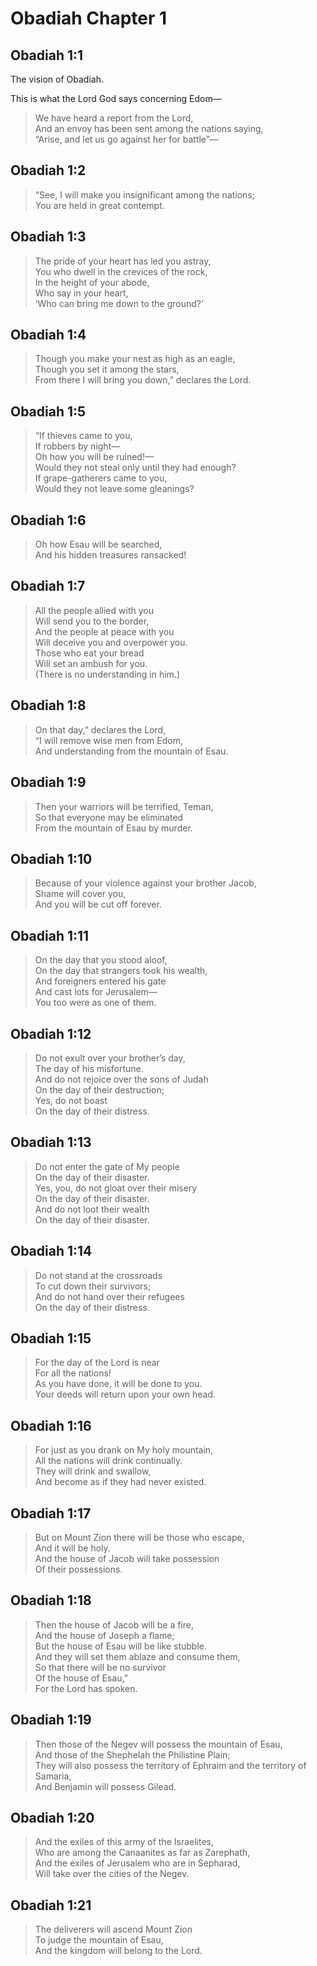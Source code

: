 # Obadiah Chapter 1

## Obadiah 1:1

The vision of Obadiah.

This is what the Lord God says concerning Edom—

> We have heard a report from the Lord,  
> And an envoy has been sent among the nations saying,  
> “Arise, and let us go against her for battle”—

## Obadiah 1:2

> “See, I will make you insignificant among the nations;  
> You are held in great contempt.

## Obadiah 1:3

> The pride of your heart has led you astray,  
> You who dwell in the crevices of the rock,  
> In the height of your abode,  
> Who say in your heart,  
> ‘Who can bring me down to the ground?’

## Obadiah 1:4

> Though you make your nest as high as an eagle,  
> Though you set it among the stars,  
> From there I will bring you down,” declares the Lord.

## Obadiah 1:5

> “If thieves came to you,  
> If robbers by night—  
> Oh how you will be ruined!—  
> Would they not steal only until they had enough?  
> If grape-gatherers came to you,  
> Would they not leave some gleanings?

## Obadiah 1:6

> Oh how Esau will be searched,  
> And his hidden treasures ransacked!

## Obadiah 1:7

> All the people allied with you  
> Will send you to the border,  
> And the people at peace with you  
> Will deceive you and overpower you.  
> Those who eat your bread  
> Will set an ambush for you.  
> (There is no understanding in him.)

## Obadiah 1:8

> On that day,” declares the Lord,  
> “I will remove wise men from Edom,  
> And understanding from the mountain of Esau.

## Obadiah 1:9

> Then your warriors will be terrified, Teman,  
> So that everyone may be eliminated  
> From the mountain of Esau by murder.

## Obadiah 1:10

> Because of your violence against your brother Jacob,  
> Shame will cover you,  
> And you will be cut off forever.

## Obadiah 1:11

> On the day that you stood aloof,  
> On the day that strangers took his wealth,  
> And foreigners entered his gate  
> And cast lots for Jerusalem—  
> You too were as one of them.

## Obadiah 1:12

> Do not exult over your brother’s day,  
> The day of his misfortune.  
> And do not rejoice over the sons of Judah  
> On the day of their destruction;  
> Yes, do not boast  
> On the day of their distress.

## Obadiah 1:13

> Do not enter the gate of My people  
> On the day of their disaster.  
> Yes, you, do not gloat over their misery  
> On the day of their disaster.  
> And do not loot their wealth  
> On the day of their disaster.

## Obadiah 1:14

> Do not stand at the crossroads  
> To cut down their survivors;  
> And do not hand over their refugees  
> On the day of their distress.

## Obadiah 1:15

> For the day of the Lord is near  
> For all the nations!  
> As you have done, it will be done to you.  
> Your deeds will return upon your own head.

## Obadiah 1:16

> For just as you drank on My holy mountain,  
> All the nations will drink continually.  
> They will drink and swallow,  
> And become as if they had never existed.

## Obadiah 1:17

> But on Mount Zion there will be those who escape,  
> And it will be holy.  
> And the house of Jacob will take possession  
> Of their possessions.

## Obadiah 1:18

> Then the house of Jacob will be a fire,  
> And the house of Joseph a flame;  
> But the house of Esau will be like stubble.  
> And they will set them ablaze and consume them,  
> So that there will be no survivor  
> Of the house of Esau,”  
> For the Lord has spoken.

## Obadiah 1:19

> Then those of the Negev will possess the mountain of Esau,  
> And those of the Shephelah the Philistine Plain;  
> They will also possess the territory of Ephraim and the territory of Samaria,  
> And Benjamin will possess Gilead.

## Obadiah 1:20

> And the exiles of this army of the Israelites,  
> Who are among the Canaanites as far as Zarephath,  
> And the exiles of Jerusalem who are in Sepharad,  
> Will take over the cities of the Negev.

## Obadiah 1:21

> The deliverers will ascend Mount Zion  
> To judge the mountain of Esau,  
> And the kingdom will belong to the Lord.
